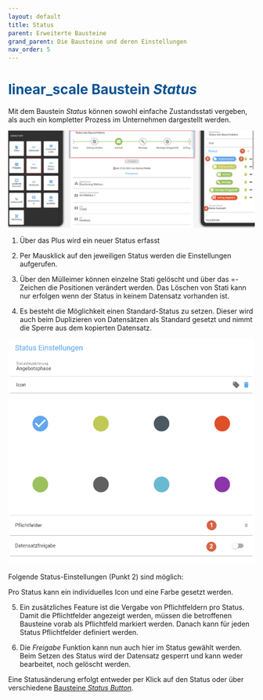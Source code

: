 ```yaml
---
layout: default
title: Status
parent: Erweiterte Bausteine
grand_parent: Die Bausteine und deren Einstellungen
nav_order: 5
---
```


# <span style="color:#0b5394"><span class="material-icons">linear_scale</span> **Baustein *Status***</span>

Mit dem Baustein *Status* können sowohl einfache Zustandsstati vergeben, als auch ein kompletter Prozess im
Unternehmen dargestellt werden.

![status1](\assets\record-spec-settings\1status.png "status1")

1. Über das Plus wird ein neuer Status erfasst

2. Per Mausklick auf den jeweiligen Status werden die Einstellungen aufgerufen.

3. Über den Mülleimer können einzelne Stati gelöscht und über das =-Zeichen die Positionen verändert werden. Das Löschen von Stati kann nur erfolgen wenn der Status in keinem Datensatz vorhanden ist.

4. Es besteht die Möglichkeit einen Standard-Status zu setzen. Dieser wird auch beim Duplizieren von Datensätzen als Standard gesetzt und nimmt die Sperre aus dem kopierten Datensatz.

![status2](\assets\record-spec-settings\2status.png "status2")

Folgende Status-Einstellungen (Punkt 2) sind möglich:

Pro Status kann ein individuelles Icon und eine Farbe gesetzt werden. 

5. Ein zusätzliches Feature ist die Vergabe von Pflichtfeldern pro Status. Damit die Pflichtfelder angezeigt werden, müssen
die betroffenen Bausteine vorab als Pflichtfeld markiert werden. Danach kann für jeden Status Pflichtfelder definiert werden.

6. Die *Freigabe* Funktion kann nun auch hier im Status gewählt werden. Beim Setzen des Status wird der Datensatz
gesperrt und kann weder bearbeitet, noch gelöscht werden.

Eine Statusänderung erfolgt entweder per Klick auf den Status oder über verschiedene [Bausteine *Status Button*](/docs/record-spec-settings/grand-child-expanded/button-status.html).